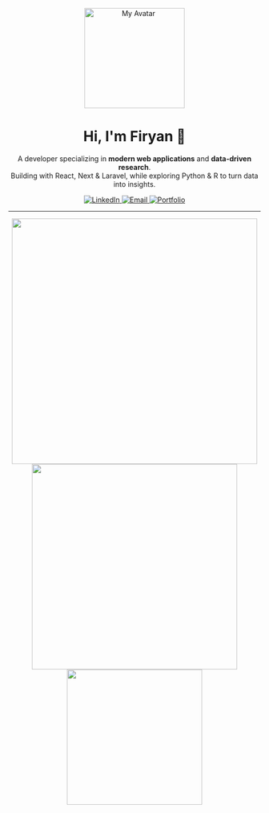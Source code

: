 <p align="center">
  <img src="https://i.postimg.cc/zBHBP3Mg/avatartion.png" width="200" alt="My Avatar" />
</p>

<h1 align="center">Hi, I'm Firyan 👋</h1>

<p align="center">
  A developer specializing in <strong>modern web applications</strong> and <strong>data-driven research</strong>.<br/>
  Building with React, Next & Laravel, while exploring Python & R to turn data into insights.
</p>

<p align="center">
  <a href="https://www.linkedin.com/in/firyan-fatih-fadilah" target="_blank">
    <img src="https://img.shields.io/badge/LinkedIn-0A66C2?style=for-the-badge&logo=linkedin&logoColor=white" alt="LinkedIn"/>
  </a>
  <a href="mailto:firyanfatihf01@gmail.com">
    <img src="https://img.shields.io/badge/Email-D14836?style=for-the-badge&logo=gmail&logoColor=white" alt="Email"/>
  </a>
  <a href="#" target="_blank">
    <img src="https://img.shields.io/badge/Portfolio-000000?style=for-the-badge&logo=About.me&logoColor=white" alt="Portfolio"/>
  </a>
</p>

---

<p align="center">
  <a href="https://skillicons.dev">
    <img src="https://skillicons.dev/icons?i=js,ts,react,nextjs,nodejs,express,php,laravel,tailwind,prisma,sqlite" width="490px" />
    <br>
    <img src="https://skillicons.dev/icons?i=python,r,sklearn,opencv,pytorch,flask,fastapi,mysql,anaconda" width="410px" />
    <br>
    <img src="https://skillicons.dev/icons?i=git,vscode,figma,postman,netlify,gcp" width="270px" />
  </a>
</p>
